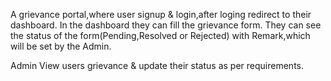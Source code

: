 A grievance portal,where user signup & login,after loging redirect to their dashboard. In the dashboard they can fill the grievance form. They can see the status of the form(Pending,Resolved or Rejected) with Remark,which will be set by the Admin.

Admin View users grievance & update their status as per requirements.
